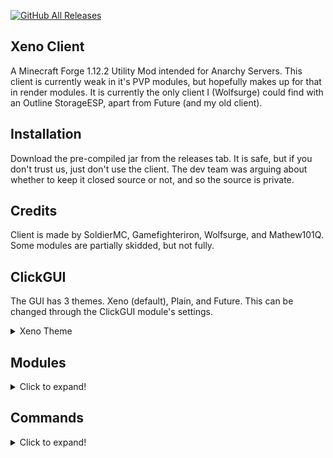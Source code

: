 [![GitHub All Releases](https://img.shields.io/github/downloads/XenoClientDevelopment/Xeno-Client/total.svg)](https://github.com/XenoClientDevelopment/Xeno-Client/releases/)

## Xeno Client
A Minecraft Forge 1.12.2 Utility Mod intended for Anarchy Servers. This client is currently weak in it's PVP modules, but hopefully makes up for that in render modules. It is currently the only client I (Wolfsurge) could find with an Outline StorageESP, apart from Future (and my old client).

## Installation
Download the pre-compiled jar from the releases tab. It is safe, but if you don't trust us, just don't use the client. The dev team was arguing about whether
to keep it closed source or not, and so the source is private.

## Credits
Client is made by SoldierMC, Gamefighteriron, Wolfsurge, and Mathew101Q. Some modules are partially skidded, but not fully. 

## ClickGUI
The GUI has 3 themes. Xeno (default), Plain, and Future. This can be changed through the ClickGUI module's settings.
<details>
  <summary>Xeno Theme</summary>
![alt text](https://github.com/XenoClientDevelopment/Xeno-Resources/blob/main/xenotheme.png?raw=true)
</details>

## Modules
<details>
  <summary>Click to expand!</summary>
  
  # Combat
    - Aura
    - AutoArmour
    - Blink
    - Offhand
    - Surround (awful, use a different client)   
  
  # Movement   
    - ElytraFly
    - Fly
    - Jetpack
    - NoFall
    - Reverse Step
    - Sprint
    - Step
    - Velocity
  
  # Render   
    - Chams
    - ESP
    - Fullbright
    - Hole ESP
    - Item Physics
    - Nametags
    - No Render
    - Storage ESP
    - Tracers
  
  # Player   
    - Fast Break
    - Fast Place
    - Anti AFK
  
  # Misc
    - AutoEZ
    - MCF (Middle Click Friend)
    - Suffix
  
  # HUD
    - Armour
    - Array List
    - Client Name / Watermark
    - Coordinates
    - FPS
    - Inventory
    - Ping
    - Totems
    - TPS
    - Welcomer
  
</details>

## Commands
<details>
  <summary>Click to expand!</summary>
  
  Format - [name] [syntax] [description]
  
  * Bind [bind <set|clear> <module> <key>] [Bind module keybinds to keys]
  * Elytra [elytra key <key>] [Set the keybind for toggling the elytra flying state]
  * Friend [friend list | <add | remove> <playername>] [Friend players, to stop Aura attacking them ETC]
  * Gui [gui reset] [Reset the ClickGUI]
  * Help [help] [Shows help!] 
</details>
  

